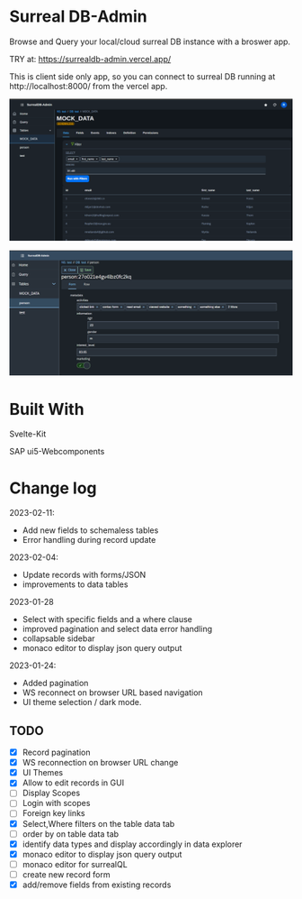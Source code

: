 # Surreal DB-Admin

Browse and Query your local/cloud surreal DB instance with a broswer app. 

TRY at: https://surrealdb-admin.vercel.app/ 

This is client side only app, so you can connect to surreal DB running at http://localhost:8000/ from the vercel app. 

![Screenshot](/static/screenshot.png?raw=true "Sample Screenshot")

![Screenshot](/static/screenshot2_edit_record.png?raw=true "Edit Records")

# Built With
Svelte-Kit

SAP ui5-Webcomponents

# Change log 
2023-02-11:
 - Add new fields to schemaless tables
 - Error handling during record update
 
2023-02-04:
 - Update records with forms/JSON 
 - improvements to data tables 

2023-01-28
- Select with specific fields and a where clause
- improved pagination and select data error handling 
- collapsable sidebar
- monaco editor to display json query output 

2023-01-24: 
- Added pagination
- WS reconnect on browser URL based navigation
- UI theme selection / dark mode.

## TODO
- [x] Record pagination
- [x] WS reconnection on browser URL change
- [x] UI Themes
- [X] Allow to edit records in GUI
- [ ] Display Scopes 
- [ ] Login with scopes
- [ ] Foreign key links
- [x] Select,Where filters on the table data tab
- [ ] order by on table data tab
- [x] identify data types and display accordingly in data explorer
- [x] monaco editor to display json query output 
- [ ] monaco editor for surrealQL
- [ ] create new record form
- [x] add/remove fields from existing records